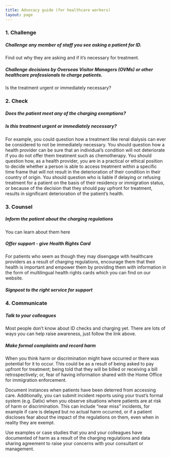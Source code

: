```yaml
---
title: Advocacy guide (for healthcare workers)
layout: page
---
```


### 1. Challenge

##### Challenge any member of staff you see asking a patient for ID.

Find out why they are asking and if it’s necessary for treatment.

##### Challenge decisions by Overseas Visitor Managers (OVMs) or other healthcare professionals to charge patients.

Is the treatment urgent or immediately necessary?


### 2. Check

##### Does the patient meet any of the charging exemptions?

##### Is this treatment urgent or immediately necessary?

For example, you could question how a treatment like renal dialysis can ever be considered to not be immediately necessary. You should question how a health provider can be sure that an individual’s condition will not deteriorate if you do not offer them treatment such as chemotherapy. You should question how, as a health provider, you are in a practical or ethical position to decide whether a person is able to access treatment within a specific time frame that will not result in the deterioration of their condition in their country of origin. You should question who is liable if delaying or refusing treatment for a patient on the basis of their residency or immigration status, or because of the decision that they should pay upfront for treatment, results in significant deterioration of the patient’s health.

### 3. Counsel

##### Inform the patient about the charging regulations

You can learn about them here

##### Offer support - give Health Rights Card

For patients who seem as though they may disengage with healthcare providers as a result of charging regulations, encourage them that their health is important and empower them by providing them with information in the form of multilingual health rights cards which you can find on our website.

##### Signpost to the right service for support

### 4. Communicate

##### Talk to your colleagues

Most people don’t know about ID checks and charging yet. There are lots of ways you can help raise awareness, just follow the link above.

##### Make formal complaints and record harm

When you think harm or discrimination might have occurred or there was potential for it to occur. This could be as a result of being asked to pay upfront for treatment; being told that they will be billed or receiving a bill retrospectively; or, fear of having information shared with the Home Office for immigration enforcement.

Document instances when patients have been deterred from accessing care. Additionally, you can submit incident reports using your trust’s formal system (e.g. Datix) when you observe situations where patients are at risk of harm or discrimination. This can include “near miss” incidents, for example if care is delayed but no actual harm occurred, or if a patient discloses fear about the impact of the regulations on them, even when in reality they are exempt.

Use examples or case studies that you and your colleagues have documented of harm as a result of the charging regulations and data sharing agreement to raise your concerns with your consultant or management.
